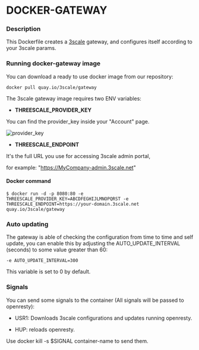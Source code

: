 DOCKER-GATEWAY
==============

### Description

This Dockerfile creates a [3scale](http://www.3scale.net) gateway, and configures itself according to your 3scale params.


### Running docker-gateway image

You can download a ready to use docker image from our repository:

```
docker pull quay.io/3scale/gateway
```

The 3scale gateway image requires two ENV variables:

* **THREESCALE_PROVIDER_KEY**

You can find the provider_key inside your "Account" page.

![provider_key](https://www.dropbox.com/s/6u1qae5huv602ft/Accounts_-_Show___3scale_API_Management.png?dl=1)


* **THREESCALE_ENDPOINT**

It's the full URL you use for accessing 3scale admin portal,

for example: "https://MyCompany-admin.3scale.net"


#### Docker command

```
$ docker run -d -p 8080:80 -e THREESCALE_PROVIDER_KEY=ABCDFEGHIJLMNOPQRST -e THREESCALE_ENDPOINT=https://your-domain.3scale.net quay.io/3scale/gateway
```

### Auto updating

The gateway is able of checking the configuration from time to time and self update, you can enable this by adjusting the AUTO_UPDATE_INTERVAL (seconds) to some value greater than 60:

```
-e AUTO_UPDATE_INTERVAL=300
```

This variable is set to 0 by default.


### Signals

You can send some signals to the container (All signals will be passed to openresty):

* USR1: Downloads 3scale configurations and updates running openresty.

* HUP: reloads openresty.

Use docker kill -s $SIGNAL container-name to send them.
